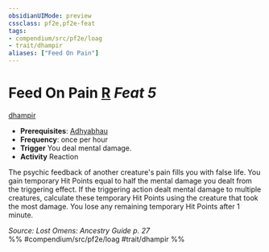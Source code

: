 ```yaml
---
obsidianUIMode: preview
cssclass: pf2e,pf2e-feat
tags:
- compendium/src/pf2e/loag
- trait/dhampir
aliases: ["Feed On Pain"]
---
```

# Feed On Pain  [R](chapter-9-playing-the-game.md#Actions "Reaction") *Feat 5*  
[dhampir](dhampir-b1.md "Dhampir Ancestry & Heritage Trait")  

- **Prerequisites**: [Adhyabhau](adhyabhau-loag.md)
- **Frequency**: once per hour
- **Trigger** You deal mental damage.
- **Activity** Reaction

The psychic feedback of another creature's pain fills you with false life. You gain temporary Hit Points equal to half the mental damage you dealt from the triggering effect. If the triggering action dealt mental damage to multiple creatures, calculate these temporary Hit Points using the creature that took the most damage. You lose any remaining temporary Hit Points after 1 minute.

*Source: Lost Omens: Ancestry Guide p. 27*  
%% #compendium/src/pf2e/loag #trait/dhampir %%